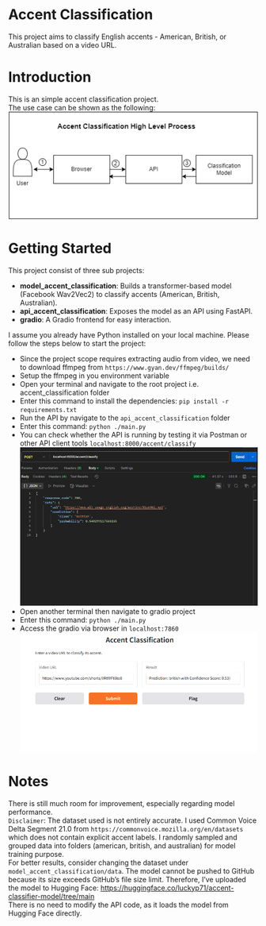 # Accent Classification
This project aims to classify English accents - American, British, or Australian based on a video URL.

# Introduction
This is an simple accent classification project.<br/>
The use case can be shown as the following:<br/>
![flow](./assets/accent_classification_use_case.png)

# Getting Started
This project consist of three sub projects:<br/>
- **model_accent_classification**: Builds a transformer-based model (Facebook Wav2Vec2) to classify accents (American, British, Australian).
- **api_accent_classification**: Exposes the model as an API using FastAPI.
- **gradio**: A Gradio frontend for easy interaction.

I assume you already have Python installed on your local machine. Please follow the steps below to start the project:
- Since the project scope requires extracting audio from video, we need to download ffmpeg from `https://www.gyan.dev/ffmpeg/builds/`
- Setup the ffmpeg in you environment variable
- Open your terminal and navigate to the root project i.e. accent_classification folder
- Enter this command to install the dependencies: `pip install -r requirements.txt`
- Run the API by navigate to the `api_accent_classification` folder
- Enter this command: `python ./main.py`
- You can check whether the API is running by testing it via Postman or other API client tools `localhost:8000/accent/classify`
![api_test_postman](./assets/postman_test.png)
- Open another terminal then navigate to gradio project
- Enter this command: ``python ./main.py``
- Access the gradio via browser in ``localhost:7860``
![gradio](./assets/gradio.png)

# Notes
There is still much room for improvement, especially regarding model performance.<br/>
`Disclaimer`: The dataset used is not entirely accurate. I used Common Voice Delta Segment 21.0 from `https://commonvoice.mozilla.org/en/datasets` <br/>
which does not contain explicit accent labels. I randomly sampled and grouped data into folders (american, british, and australian) for model training purpose. <br/>
For better results, consider changing the dataset under `model_accent_classification/data`.
The model cannot be pushed to GitHub because its size exceeds GitHub’s file size limit. Therefore, I’ve uploaded the model to Hugging Face: https://huggingface.co/luckyp71/accent-classifier-model/tree/main <br/>
There is no need to modify the API code, as it loads the model from Hugging Face directly.